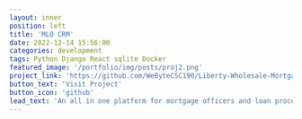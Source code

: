 ```yaml
---
layout: inner
position: left
title: 'MLO CRM'
date: 2022-12-14 15:56:00
categories: development
tags: Python Django React sqlite Docker
featured_image: '/portfolio/img/posts/proj2.png'
project_link: 'https://github.com/WeByteCSC190/Liberty-Wholesale-Mortgage'
button_text: 'Visit Project'
button_icon: 'github'
lead_text: 'An all in one platform for mortgage officers and loan processors to track their progress, keeping up to date with the status of their leads and borrowers, perform fillings, find lenders, and so forth.The technology lets the mortgage officers and processors to increase productivity, manage bigger pipelines and grow their business to higher levels.'
---
```

